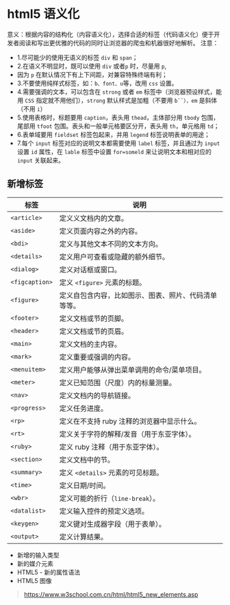 # html5 语义化

意义：根据内容的结构化（内容语义化），选择合适的标签（代码语义化）便于开发者阅读和写出更优雅的代码的同时让浏览器的爬虫和机器很好地解析。
注意：

- 1.尽可能少的使用无语义的标签 `div` 和 `span`；
- 2.在语义不明显时，既可以使用 `div` 或者`p` 时，尽量用 `p`,
- 因为 `p` 在默认情况下有上下间距，对兼容特殊终端有利；
- 3.不要使用纯样式标签，如：`b、font、u`等，改用 `css` 设置。
- 4.需要强调的文本，可以包含在 `strong` 或者 `em` 标签中（浏览器预设样式，能用 `CSS` 指定就不用他们），`strong` 默认样式是加粗（不要用 ` b``），em ` 是斜体（不用 `i`）
- 5.使用表格时，标题要用 `caption`，表头用 `thead`，主体部分用 `tbody` 包围，尾部用 `tfoot` 包围。表头和一般单元格要区分开，表头用 `th`，单元格用 `td`；
- 6.表单域要用 `fieldset` 标签包起来，并用 `legend` 标签说明表单的用途；
- 7.每个 `input` 标签对应的说明文本都需要使用 `label` 标签，并且通过为 `input` 设置 `id` 属性，在 `lable` 标签中设置 `for=someld` 来让说明文本和相对应的 `input` 关联起来。

## 新增标签

| 标签           | 说明                                                 |
| -------------- | ---------------------------------------------------- |
| `<article>`    | 定义义文档内的文章。                                 |
| `<aside>`      | 定义页面内容之外的内容。                             |
| `<bdi>`        | 定义与其他文本不同的文本方向。                       |
| `<details>`    | 定义用户可查看或隐藏的额外细节。                     |
| `<dialog>`     | 定义对话框或窗口。                                   |
| `<figcaption>` | 定义 `<figure>` 元素的标题。                         |
| `<figure>`     | 定义自包含内容，比如图示、图表、照片、代码清单等等。 |
| `<footer>`     | 定义文档或节的页脚。                                 |
| `<header>`     | 定义文档或节的页眉。                                 |
| `<main>`       | 定义文档的主内容。                                   |
| `<mark>`       | 定义重要或强调的内容。                               |
| `<menuitem>`   | 定义用户能够从弹出菜单调用的命令/菜单项目。          |
| `<meter>`      | 定义已知范围（尺度）内的标量测量。                   |
| `<nav>`        | 定义文档内的导航链接。                               |
| `<progress>`   | 定义任务进度。                                       |
| `<rp>`         | 定义在不支持 ruby 注释的浏览器中显示什么。           |
| `<rt>`         | 定义关于字符的解释/发音（用于东亚字体）。            |
| `<ruby>`       | 定义 ruby 注释（用于东亚字体）。                     |
| `<section>`    | 定义文档中的节。                                     |
| `<summary>`    | 定义 `<details>` 元素的可见标题。                    |
| `<time>`       | 定义日期/时间。                                      |
| `<wbr>`        | 定义可能的折行（`line-break`）。                     |
| `<datalist>`   | 定义输入控件的预定义选项。                           |
| `<keygen>`     | 定义键对生成器字段（用于表单）。                     |
| `<output>`     | 定义计算结果。                                       |

- 新增的输入类型
- 新的媒介元素
- HTML5 - 新的属性语法
- HTML5 图像

> <https://www.w3school.com.cn/html/html5_new_elements.asp>
